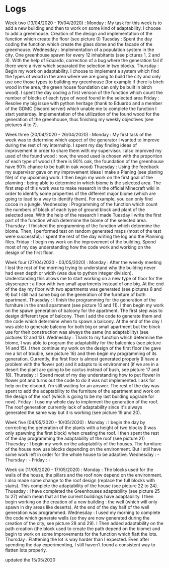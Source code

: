 # Logs 

Week two (13/04/2020 - 19/04/2020) :
Monday : My task for this week is to add a new building and then to work on some kind of adaptability. I choose to add a greenhouse. Creation of the design and implementation of the function which create the floor (see picture 0) 
Tuesday : Spent the day coding the function which create the glass dome and the facade of the greenhouse. 
Wednesday : Implementation of a population system in the city. One greenhouse spawn for every 12 inhabitants (see pictures 1, 2 and 3). With the help of Eduardo, correction of a bug where the generation fail if there were a river which separated the selection in two blocks.
Thursday : Begin my work on adaptability. I choose to implement a system which find the types of wood in the area where we are going to build the city and only use one those types to building my greenhouse (for example if there is birch wood in the area, the green house foundation can only be built in birch wood). I spent the day coding a first version of the function which count the number of blocks of each type of wood found in the selected area 
Friday : Resolve my big issue with python heritage (thank to Eduardo and a member of the GDMC Discord server) which unable me to complete the function I start yesterday. Implementation of the utilization of the found wood for the generation of the greenhouse, thus finishing my weekly objectives (see pictures 4 to 7).

Week three (20/04/2020 - 26/04/2020) :
Monday : My first task of the week was to determine which aspect of the generator I wanted to improve during the rest of my internship. I spent my day finding ideas of improvement in order to share them with my supervisor. I also improved my used of the found wood : now, the wood used is chosen with the proportion of each type of wood (if there is 90% oak, the foundation of the greenhouse have 90% chance to be built in oak wood)
Thuesday : Using the feedback my supervisor gave on my improvement ideas I make a Planing (see planing file) of my upcoming work. I then begin my work on the first goal of the planning : being able to determine in which biome is the selected area. The first step of this work was to make research in the official Minecraft wiki in order to identify some properties of the different major biome (which are going to lead to a way to identify them). For example, you can only find cocoa in a jungle.
Wednesday : Programming of the function which count the numbers of block of each type of ground block and plant of the selected area. With the help of the research I made Tuesday I write the first part of the function which determine the biome of the selected area.
Thursday : I finished the programming of the function which determine the biome. Then, I performed test on random generated maps (most of the test were successful). I spent the rest of the day writing the log and the Planning files.
Friday : I begin my work on the improvement of the building. Spend most of my day understanding how the code work and working on the design of the first floor.

Week four (27/04/2020 - 03/05/2020) :
Monday : After the weekly meeting I lost the rest of the morning trying to understand why the building never had even depth or width (was due to python integer division). Understanding this allows me to start working on a new type of floor for the skyscraper : a floor with two small apartments instead of one big. At the end of the day my floor with two apartments was generated (see pictures 8 and 9) but I still had some bug on the generation of the furniture of both apartment. 
Thuesday : I finish the programming for the generation of the furniture in the small apartment (see picture 10 and 11). I then begin my work on the spawn generation of balcony for the apartment. The first step was to design different type of balcony. Then I add the code to generate them and the code which determine when to spawn a balcony. At the end of the day I was able to generate balcony for both big or small apartment but the block use for their construction was always the same (no adaptability) (see pictures 12 and 13).
Wednesday : Thank to my function which determine the biome, I was able to program the adaptability for the balconies (see picture 14 and 15). I then continue my work on the design of the first floor (he gave me a lot of trouble, see picture 16) and then begin my programming of its generation. Currently, the first floor is almost generated properly (I have a problem with the flower pot) and it adapts to is environment (if we are in a desert the plant are going to be cactus instead of bush, see picture 17 and 18).
Thursday : I Spend most of my day understanding how to put flower in flower pot and turns out the code to do it was not implemented. I ask for help on the discord, i'm still waiting for an answer. The rest of the day was spent to add the adaptability to the furniture of the apartment and work on the design of the roof (which is going to be my last building upgrade for now).
Friday : I use my whole day to implement the generation of the roof. The roof generation currently lack of adaptability since it's always generated the same way but it is working (see picture 19 and 20).

Week five (04/05/2020 - 10/05/2020) :
Monday : I begin the day by correcting the generation of the plants with a height of two blocks (I was only spawning the first block) when creating the roof. I then spent the rest of the day programming the adaptability of the roof (see picture 21)
Thuesday : I begin my work on the adaptability of the houses. The furniture of the house now use blocks depending on the environment. But I still have some work left in order for the whole house to be adaptive.
Wednesday : -
Thursday : -
Friday : -

Week six (11/05/2020 - 17/05/2020) :
Monday : The blocks used for the walls of the house, the pillars and the roof now depend on the environment. I also made some change to the roof design (replace the full blocks with stairs). This complete the adaptability of the house (see picture 22 to 24). 
Thuesday : I have completed the Greenhouses adaptability (see picture 25 to 27) which mean that all the current buildings have adaptability. I then begin working on the creation of a new building : the well (which will only spawn in dry areas like deserts). At the end of the day half of the well generation was programmed.
Wednesday : I used my morning to complete the code which generate wells (so they are now generated during the creation of the city, see picture 28 and 29). I Then added adaptability on the path creation (the block used to create the path depend on the biome) and begin to work on some improvements for the function which flatt the lots.    
Thursday : Flattening the lot is way harder than I expected. Even after spending the day experimenting, I still haven't found a consistent way to flatten lots properly.

updated the 15/05/2020 
